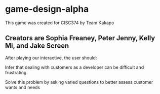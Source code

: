 # game-design-alpha
This game was created for CISC374 by Team Kakapo

Creators are Sophia Freaney, Peter Jenny, Kelly Mi, and Jake Screen
-------------------
After playing our interactive, the user should:

Infer that dealing with customers as a developer can be difficult and frustrating.

Solve this problem by asking varied questions to better assess customer wants and needs
